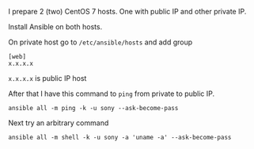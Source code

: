 I prepare 2 (two) CentOS 7 hosts. One with public IP and other private IP.

Install Ansible on both hosts.

On private host go to `/etc/ansible/hosts` and add group

```
[web]
x.x.x.x
```

`x.x.x.x` is public IP host

After that I have this command to `ping` from private to public IP.

```
ansible all -m ping -k -u sony --ask-become-pass
```

Next try an arbitrary command

```
ansible all -m shell -k -u sony -a 'uname -a' --ask-become-pass
```
